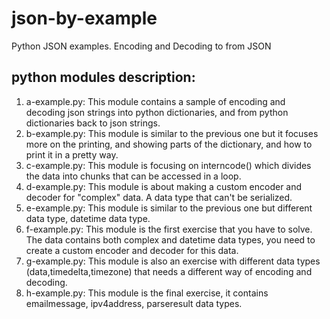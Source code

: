 # json-by-example
Python JSON examples. Encoding and Decoding to from JSON

## python modules description:
1. a-example.py: This module contains a sample of encoding and decoding json strings into python dictionaries, 
and from python dictionaries back to json strings.
2. b-example.py: This module is similar to the previous one but it focuses more on the printing,
and showing parts of the dictionary, and how to print it in a pretty way.
3. c-example.py: This module is focusing on interncode() which divides the data into chunks that can be accessed in a loop.
4. d-example.py: This module is about making a custom encoder and decoder for "complex" data. A data type that can't be serialized.
5. e-example.py: This module is similar to the previous one but different data type, datetime data type. 
6. f-example.py: This module is the first exercise that you have to solve. The data contains both complex and datetime data types,
you need to create a custom encoder and decoder for this data.
7. g-example.py: This module is also an exercise with different data types (data,timedelta,timezone) that needs a different way of
encoding and decoding.
8. h-example.py: This module is the final exercise, it contains emailmessage, ipv4address, parseresult data types.
